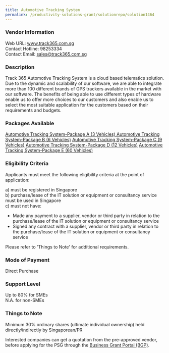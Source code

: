 ```yaml
---
title: Automotive Tracking System
permalink: /productivity-solutions-grant/solutionrepo/solution1464
---
```


### Vendor Information
Web URL: www.track365.com.sg <br>Contact Hotline: 98253334 <br>Contact Email: sales@track365.com.sg <br>

### Description

Track 365 Automotive Tracking System is a cloud based telematics solution. Due to the dynamic and scalability of our software, we are able to integrate more than 100 different brands of GPS trackers available in the market with our software. The benefits of being able to use different types of hardware enable us to offer more choices to our customers and also enable us to select the most suitable application for the customers based on their requirements and budgets.

### Packages Available

<a href='https://www.gobusiness.gov.sg/images/psg/Desensitised_Track_365_20200304_Annex_3_Part_1.pdf' target='_blank'>Automotive Tracking System-Package A (3 Vehicles) </a>
<a href='https://www.gobusiness.gov.sg/images/psg/Desensitised_Track_365_20200304_Annex_3_Part_2.pdf' target='_blank'>Automotive Tracking System-Package B (6 Vehicles)</a>
<a href='https://www.gobusiness.gov.sg/images/psg/Desensitised_Track_365_20200304_Annex_3_Part_3.pdf' target='_blank'>Automotive Tracking System-Package C (9 Vehicles)</a>
<a href='https://www.gobusiness.gov.sg/images/psg/Desensitised_Track_365_20200304_Annex_3_Part_4.pdf' target='_blank'>Automotive Tracking System-Package D (12 Vehicles)</a>
<a href='https://www.gobusiness.gov.sg/images/psg/Desensitised_Track_365_20200304_Annex_3_Part_5.pdf' target='_blank'>Automotive Tracking System-Package E (60 Vehicles)</a>

### Eligibility Criteria

Applicants must meet the following eligibility criteria at the point of application:

a) must be registered in Singapore <br>
b) purchase/lease of the IT solution or equipment or consultancy service must be used in Singapore <br>
c) must not have:
- Made any payment to a supplier, vendor or third party in relation to the purchase/lease of the IT solution or equipment or consultancy service
- Signed any contract with a supplier, vendor or third party in relation to the purchase/lease of the IT solution or equipment or consultancy service

Please refer to 'Things to Note' for additional requirements.

### Mode of Payment
Direct Purchase

### Support Level
Up to 80% for SMEs <br>
N.A. for non-SMEs

### Things to Note
Minimum 30% ordinary shares (ultimate individual ownership) held directly/indirectly by Singaporean/PR

Interested companies can get a quotation from the pre-approved vendor, before applying for the PSG through the <a target='_blank' href='https://www.businessgrants.gov.sg/'>Business Grant Portal (BGP)</a>.
